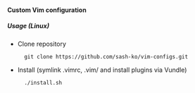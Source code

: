 #### Custom Vim configuration

##### Usage (Linux)

* Clone repository

        git clone https://github.com/sash-ko/vim-configs.git

* Install (symlink .vimrc, .vim/ and install plugins via Vundle)

        ./install.sh
